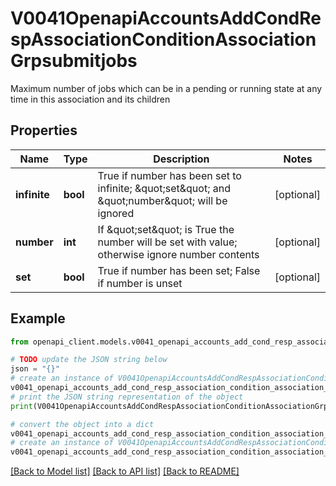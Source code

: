 # V0041OpenapiAccountsAddCondRespAssociationConditionAssociationGrpsubmitjobs

Maximum number of jobs which can be in a pending or running state at any time in this association and its children

## Properties

Name | Type | Description | Notes
------------ | ------------- | ------------- | -------------
**infinite** | **bool** | True if number has been set to infinite; \&quot;set\&quot; and \&quot;number\&quot; will be ignored | [optional] 
**number** | **int** | If \&quot;set\&quot; is True the number will be set with value; otherwise ignore number contents | [optional] 
**set** | **bool** | True if number has been set; False if number is unset | [optional] 

## Example

```python
from openapi_client.models.v0041_openapi_accounts_add_cond_resp_association_condition_association_grpsubmitjobs import V0041OpenapiAccountsAddCondRespAssociationConditionAssociationGrpsubmitjobs

# TODO update the JSON string below
json = "{}"
# create an instance of V0041OpenapiAccountsAddCondRespAssociationConditionAssociationGrpsubmitjobs from a JSON string
v0041_openapi_accounts_add_cond_resp_association_condition_association_grpsubmitjobs_instance = V0041OpenapiAccountsAddCondRespAssociationConditionAssociationGrpsubmitjobs.from_json(json)
# print the JSON string representation of the object
print(V0041OpenapiAccountsAddCondRespAssociationConditionAssociationGrpsubmitjobs.to_json())

# convert the object into a dict
v0041_openapi_accounts_add_cond_resp_association_condition_association_grpsubmitjobs_dict = v0041_openapi_accounts_add_cond_resp_association_condition_association_grpsubmitjobs_instance.to_dict()
# create an instance of V0041OpenapiAccountsAddCondRespAssociationConditionAssociationGrpsubmitjobs from a dict
v0041_openapi_accounts_add_cond_resp_association_condition_association_grpsubmitjobs_from_dict = V0041OpenapiAccountsAddCondRespAssociationConditionAssociationGrpsubmitjobs.from_dict(v0041_openapi_accounts_add_cond_resp_association_condition_association_grpsubmitjobs_dict)
```
[[Back to Model list]](../README.md#documentation-for-models) [[Back to API list]](../README.md#documentation-for-api-endpoints) [[Back to README]](../README.md)


